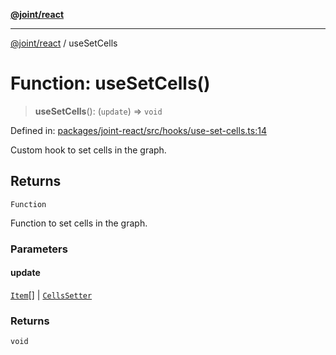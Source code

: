 [**@joint/react**](../README.md)

***

[@joint/react](../README.md) / useSetCells

# Function: useSetCells()

> **useSetCells**(): (`update`) => `void`

Defined in: [packages/joint-react/src/hooks/use-set-cells.ts:14](https://github.com/samuelgja/joint/blob/9749094e6efe2db40c6881d5ffe1569d905db73f/packages/joint-react/src/hooks/use-set-cells.ts#L14)

Custom hook to set cells in the graph.

## Returns

`Function`

Function to set cells in the graph.

### Parameters

#### update

[`Item`](../type-aliases/Item.md)[] | [`CellsSetter`](../type-aliases/CellsSetter.md)

### Returns

`void`
